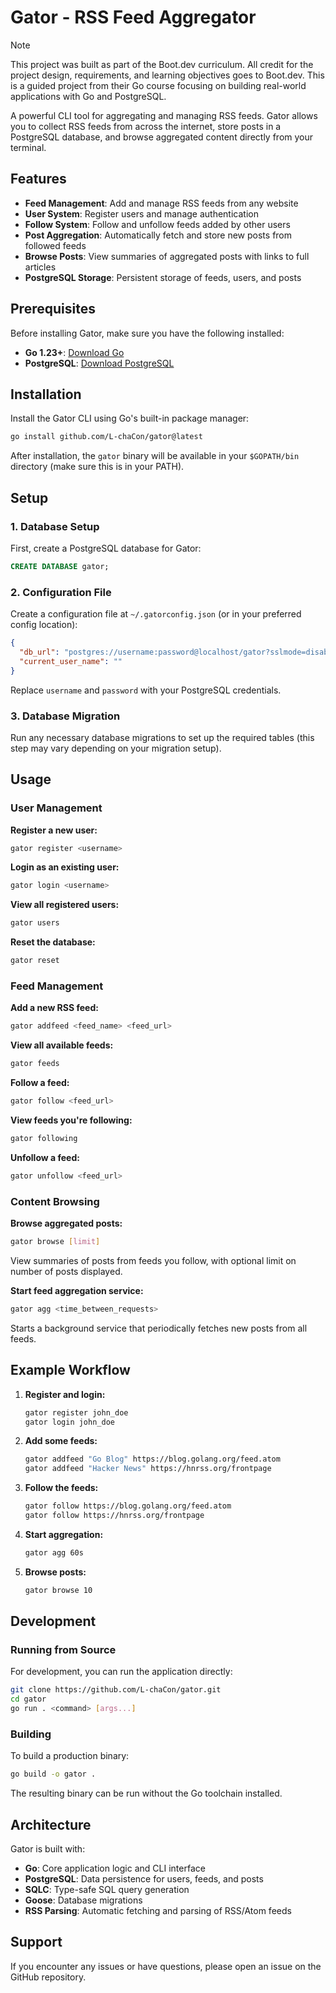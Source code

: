 # Gator - RSS Feed Aggregator

> [!Note] 
> This project was built as part of the Boot.dev curriculum. All credit for the project design, requirements, and learning objectives goes to Boot.dev. This is a guided project from their Go course focusing on building real-world applications with Go and PostgreSQL.

A powerful CLI tool for aggregating and managing RSS feeds. Gator allows you to collect RSS feeds from across the internet, store posts in a PostgreSQL database, and browse aggregated content directly from your terminal.

## Features

- **Feed Management**: Add and manage RSS feeds from any website
- **User System**: Register users and manage authentication
- **Follow System**: Follow and unfollow feeds added by other users  
- **Post Aggregation**: Automatically fetch and store new posts from followed feeds
- **Browse Posts**: View summaries of aggregated posts with links to full articles
- **PostgreSQL Storage**: Persistent storage of feeds, users, and posts

## Prerequisites

Before installing Gator, make sure you have the following installed:

- **Go 1.23+**: [Download Go](https://golang.org/dl/)
- **PostgreSQL**: [Download PostgreSQL](https://www.postgresql.org/download/)

## Installation

Install the Gator CLI using Go's built-in package manager:

```bash
go install github.com/L-chaCon/gator@latest
```

After installation, the `gator` binary will be available in your `$GOPATH/bin` directory (make sure this is in your PATH).

## Setup

### 1. Database Setup

First, create a PostgreSQL database for Gator:

```sql
CREATE DATABASE gator;
```

### 2. Configuration File

Create a configuration file at `~/.gatorconfig.json` (or in your preferred config location):

```json
{
  "db_url": "postgres://username:password@localhost/gator?sslmode=disable",
  "current_user_name": ""
}
```

Replace `username` and `password` with your PostgreSQL credentials.

### 3. Database Migration

Run any necessary database migrations to set up the required tables (this step may vary depending on your migration setup).

## Usage

### User Management

**Register a new user:**
```bash
gator register <username>
```

**Login as an existing user:**
```bash
gator login <username>
```

**View all registered users:**
```bash
gator users
```

**Reset the database:**
```bash
gator reset
```

### Feed Management

**Add a new RSS feed:**
```bash
gator addfeed <feed_name> <feed_url>
```

**View all available feeds:**
```bash
gator feeds
```

**Follow a feed:**
```bash
gator follow <feed_url>
```

**View feeds you're following:**
```bash
gator following
```

**Unfollow a feed:**
```bash
gator unfollow <feed_url>
```

### Content Browsing

**Browse aggregated posts:**
```bash
gator browse [limit]
```

View summaries of posts from feeds you follow, with optional limit on number of posts displayed.

**Start feed aggregation service:**
```bash
gator agg <time_between_requests>
```

Starts a background service that periodically fetches new posts from all feeds.

## Example Workflow

1. **Register and login:**
   ```bash
   gator register john_doe
   gator login john_doe
   ```

2. **Add some feeds:**
   ```bash
   gator addfeed "Go Blog" https://blog.golang.org/feed.atom
   gator addfeed "Hacker News" https://hnrss.org/frontpage
   ```

3. **Follow the feeds:**
   ```bash
   gator follow https://blog.golang.org/feed.atom
   gator follow https://hnrss.org/frontpage
   ```

4. **Start aggregation:**
   ```bash
   gator agg 60s
   ```

5. **Browse posts:**
   ```bash
   gator browse 10
   ```

## Development

### Running from Source

For development, you can run the application directly:

```bash
git clone https://github.com/L-chaCon/gator.git
cd gator
go run . <command> [args...]
```

### Building

To build a production binary:

```bash
go build -o gator .
```

The resulting binary can be run without the Go toolchain installed.

## Architecture

Gator is built with:

- **Go**: Core application logic and CLI interface
- **PostgreSQL**: Data persistence for users, feeds, and posts  
- **SQLC**: Type-safe SQL query generation
- **Goose**: Database migrations
- **RSS Parsing**: Automatic fetching and parsing of RSS/Atom feeds

## Support

If you encounter any issues or have questions, please open an issue on the GitHub repository.

